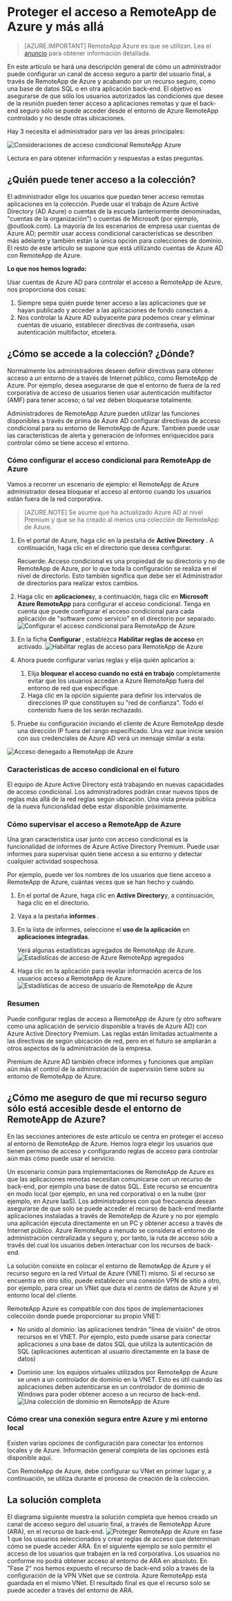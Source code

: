 
<properties 
    pageTitle="Proteger el acceso a RemoteApp de Azure y más allá de | Microsoft Azure"
    description="Obtenga información sobre cómo proteger el acceso a Azure RemoteApp usando acceso condicional de Azure Active Directory"
    services="remoteapp"
    documentationCenter="" 
    authors="piotrci" 
    manager="mbaldwin" />

<tags 
    ms.service="remoteapp" 
    ms.workload="compute" 
    ms.tgt_pltfrm="na" 
    ms.devlang="na" 
    ms.topic="article" 
    ms.date="08/15/2016" 
    ms.author="elizapo" />

# <a name="securing-access-to-azure-remoteapp-and-beyond"></a>Proteger el acceso a RemoteApp de Azure y más allá

> [AZURE.IMPORTANT]
> RemoteApp Azure es que se utilizan. Lea el [anuncio](https://go.microsoft.com/fwlink/?linkid=821148) para obtener información detallada.

En este artículo se hará una descripción general de cómo un administrador puede configurar un canal de acceso seguro a partir del usuario final, a través de RemoteApp de Azure y acabando por un recurso seguro, como una base de datos SQL o en otra aplicación back-end. El objetivo es asegurarse de que sólo los usuarios autorizados las condiciones que desee de la reunión pueden tener acceso a aplicaciones remotas y que el back-end seguro sólo se puede acceder desde el entorno de Azure RemoteApp controlado y no desde otras ubicaciones.

Hay 3 necesita el administrador para ver las áreas principales:

![Consideraciones de acceso condicional RemoteApp Azure](./media/remoteapp-secureaccess/ra-conditionalenvironment.png)

Lectura en para obtener información y respuestas a estas preguntas.

## <a name="who-can-access-the-collection"></a>¿Quién puede tener acceso a la colección?
El administrador elige los usuarios que puedan tener acceso remotas aplicaciones en la colección. Puede usar el trabajo de Azure Active Directory (AD Azure) o cuentas de la escuela (anteriormente denominadas, "cuentas de la organización") o cuentas de Microsoft (por ejemplo, @outlook.com). La mayoría de los escenarios de empresa usar cuentas de Azure AD; permitir usar access condicional características se describen más adelante y también están la única opción para colecciones de dominio. El resto de este artículo se supone que está utilizando cuentas de Azure AD con RemoteApp de Azure.

**Lo que nos hemos logrado:**

Usar cuentas de Azure AD para controlar el acceso a RemoteApp de Azure, nos proporciona dos cosas:

1.  Siempre sepa quién puede tener acceso a las aplicaciones que se hayan publicado y acceder a las aplicaciones de fondo conectan a.
2.  Nos controlar la Azure AD subyacente para podemos crear y eliminar cuentas de usuario, establecer directivas de contraseña, usan autenticación multifactor, etcetera. 

## <a name="how-is-the-collection-accessed-from-where"></a>¿Cómo se accede a la colección? ¿Dónde?
Normalmente los administradores deseen definir directivas para obtener acceso a un entorno de a través de Internet público, como RemoteApp de Azure. Por ejemplo, desea asegurarse de que el entorno de fuera de la red corporativa de acceso de usuarios tienen usar autenticación multifactor (AMF) para tener acceso; o tal vez deben bloquearse totalmente.

Administradores de RemoteApp Azure pueden utilizar las funciones disponibles a través de prima de Azure AD configurar directivas de acceso condicional para su entorno de RemoteApp de Azure. También puede usar las características de alerta y generación de informes enriquecidos para controlar cómo se tiene acceso el entorno.

### <a name="how-to-set-up-conditional-access-for-azure-remoteapp"></a>Cómo configurar el acceso condicional para RemoteApp de Azure
Vamos a recorrer un escenario de ejemplo: el RemoteApp de Azure administrador desea bloquear el acceso al entorno cuando los usuarios están fuera de la red corporativa.

>[AZURE.NOTE] Se asume que ha actualizado Azure AD al nivel Premium y que se ha creado al menos una colección de RemoteApp de Azure.

1.  En el portal de Azure, haga clic en la pestaña de **Active Directory** . A continuación, haga clic en el directorio que desea configurar.

    Recuerde: Acceso condicional es una propiedad de su directorio y no de RemoteApp de Azure, por lo que toda la configuración se realiza en el nivel de directorio. Esto también significa que debe ser el Administrador de directorios para realizar estos cambios.

2.  Haga clic en **aplicaciones**y, a continuación, haga clic en **Microsoft Azure RemoteApp** para configurar el acceso condicional. Tenga en cuenta que puede configurar el acceso condicional para cada aplicación de "software como servicio" en el directorio por separado.
![Configurar el acceso condicional para RemoteApp de Azure](./media/remoteapp-secureaccess/ra-conditionalaccessscreen.png)
 

3.  En la ficha **Configurar** , establezca **Habilitar reglas de acceso** en activado.
![Habilitar reglas de acceso para RemoteApp de Azure](./media/remoteapp-secureaccess/ra-enableaccessrules.png)
 

4.  Ahora puede configurar varias reglas y elija quién aplicarlos a:

    1. Elija **bloquear el acceso cuando no está en trabajo** completamente evitar que los usuarios accedan a Azure RemoteApp fuera del entorno de red que especifique.
    2. Haga clic en la opción siguiente para definir los intervalos de direcciones IP que constituyen su "red de confianza". Todo el contenido fuera de los serán rechazado.

5.  Pruebe su configuración iniciando el cliente de Azure RemoteApp desde una dirección IP fuera del rango especificado. Una vez que inicie sesión con sus credenciales de Azure AD verá un mensaje similar a esta:

![Acceso denegado a RemoteApp de Azure](./media/remoteapp-secureaccess/ra-accessdenied.png)
 

### <a name="future-conditional-access-features"></a>Características de acceso condicional en el futuro 
El equipo de Azure Active Directory está trabajando en nuevas capacidades de acceso condicional. Los administradores podrán crear nuevos tipos de reglas más allá de la red reglas según ubicación. Una vista previa pública de la nueva funcionalidad debe estar disponible próximamente.

### <a name="how-to-monitor-access-to-azure-remoteapp"></a>Cómo supervisar el acceso a RemoteApp de Azure
Una gran característica usar junto con acceso condicional es la funcionalidad de informes de Azure Active Directory Premium. Puede usar informes para supervisar quién tiene acceso a su entorno y detectar cualquier actividad sospechosa.

Por ejemplo, puede ver los nombres de los usuarios que tiene acceso a RemoteApp de Azure, cuántas veces que se han hecho y cuándo.

1.  En el portal de Azure, haga clic en **Active Directory**y, a continuación, haga clic en el directorio.

2.  Vaya a la pestaña **informes** .

3.  En la lista de informes, seleccione el **uso de la aplicación** en **aplicaciones integradas**.

    Verá algunas estadísticas agregados de RemoteApp de Azure. 
![Estadísticas de acceso de Azure RemoteApp agregados](./media/remoteapp-secureaccess/ra-accessstats.png)
 
5.  Haga clic en la aplicación para revelar información acerca de los usuarios acceso a RemoteApp de Azure.
![Estadísticas de acceso de usuario de RemoteApp de Azure](./media/remoteapp-secureaccess/ra-userstats.png)
 
### <a name="summary"></a>Resumen
Puede configurar reglas de acceso a RemoteApp de Azure (y otro software como una aplicación de servicio disponible a través de Azure AD) con Azure Active Directory Premium. Las reglas están limitadas actualmente a las directivas de según ubicación de red, pero en el futuro se ampliarán a otros aspectos de la administración de la empresa.

Premium de Azure AD también ofrece informes y funciones que amplían aún más el control de la administración de supervisión tiene sobre su entorno de RemoteApp de Azure.

## <a name="how-do-i-make-sure-my-secure-resource-is-accessible-only-from-my-azure-remoteapp-environment"></a>¿Cómo me aseguro de que mi recurso seguro sólo está accesible desde el entorno de RemoteApp de Azure?
En las secciones anteriores de este artículo se centra en proteger el acceso al entorno de RemoteApp de Azure. Hemos logra elegir los usuarios que tienen permiso de acceso y configurando reglas de acceso para controlar aún más cómo puede usar el servicio.

Un escenario común para implementaciones de RemoteApp de Azure es que las aplicaciones remotas necesitan comunicarse con un recurso de back-end, por ejemplo una base de datos SQL. Este recurso se encuentra en modo local (por ejemplo, en una red corporativa) o en la nube (por ejemplo, en Azure IaaS). Los administradores con qué frecuencia desean asegurarse de que solo se puede acceder el recurso de back-end mediante aplicaciones instaladas a través de RemoteApp de Azure y no por ejemplo una aplicación ejecuta directamente en un PC y obtener acceso a través de Internet público. Azure RemoteApp a menudo se considera el entorno de administración centralizada y seguro y, por tanto, la ruta de acceso sólo a través del cual los usuarios deben interactuar con los recursos de back-end.

La solución consiste en colocar el entorno de RemoteApp de Azure y el recurso seguro en la red Virtual de Azure (VNET) mismo. Si el recurso se encuentra en otro sitio, puede establecer una conexión VPN de sitio a otro, por ejemplo, para crear un VNet que dura el centro de datos de Azure y el entorno local del cliente.

RemoteApp Azure es compatible con dos tipos de implementaciones colección donde puede proporcionar su propio VNET:

-   No unido al dominio: las aplicaciones tendrán "línea de visión" de otros recursos en el VNET. Por ejemplo, esto puede usarse para conectar aplicaciones a una base de datos SQL que utiliza la autenticación de SQL (aplicaciones autentican al usuario directamente en la base de datos)

-   Dominio une: los equipos virtuales utilizados por RemoteApp de Azure se unen a un controlador de dominio en la VNET. Esto es útil cuando las aplicaciones deben autenticarse en un controlador de dominio de Windows para poder obtener acceso a un recurso de back-end.
![Una colección de dominio en RemoteApp de Azure](./media/remoteapp-secureaccess/ra-domainjoined.png)
 
### <a name="how-to-create-a-secure-connection-between-azure-and-my-on-premises-environment"></a>Cómo crear una conexión segura entre Azure y mi entorno local
Existen varias opciones de configuración para conectar los entornos locales y de Azure. Información general completa de las opciones está disponible aquí.

Con RemoteApp de Azure, debe configurar su VNet en primer lugar y, a continuación, se utiliza durante el proceso de creación de la colección. 

## <a name="the-complete-solution"></a>La solución completa
El diagrama siguiente muestra la solución completa que hemos creado un canal de acceso seguro del usuario final, a través de RemoteApp Azure (ARA), en el recurso de back-end.
![Proteger RemoteApp de Azure](./media/remoteapp-secureaccess/ra-secureoverview.png) en fase 1 que los usuarios seleccionados y crear reglas de acceso que determinan cómo se puede acceder ARA. En el siguiente ejemplo se solo permitir el acceso de los usuarios que trabajen en la red corporativa. Los usuarios no conforme no podrá obtener acceso al entorno de ARA en absoluto.
En "Fase 2" nos hemos expuesto el recurso de back-end sólo a través de la configuración de la VPN VNet que se controla. Azure RemoteApp está guardada en el mismo VNet. El resultado final es que el recurso solo se puede acceder a través del entorno de ARA.


